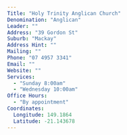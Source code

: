 ```yaml
---
Title: "Holy Trinity Anglican Church"
Denomination: "Anglican"
Leader: ""
Address: "39 Gordon St"
Suburb: "Mackay"
Address Hint: ""
Mailing: ""
Phone: "07 4957 3341"
Email: ""
Website: ""
Services:
  - "Sunday 8:00am"
  - "Wednesday 10:00am"
Office Hours:
  - "By appointment"
Coordinates: 
  Longitude: 149.1864
  Latitude: -21.143678
---
```

